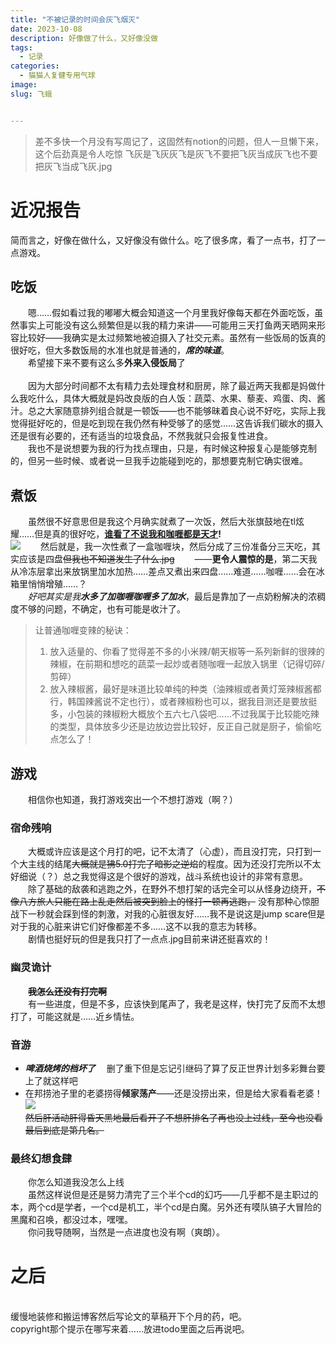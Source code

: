 ```yaml
---
title: "不被记录的时间会灰飞烟灭"
date: 2023-10-08
description: 好像做了什么，又好像没做
tags:
  - 记录
categories:
  - 猫猫人复健专用气球
image: 
slug: 飞蛾


---
```


> 差不多快一个月没有写周记了，这固然有notion的问题，但人一旦懒下来，这个后劲真是令人吃惊
飞灰是飞灰灰飞是灰飞不要把飞灰当成灰飞也不要把灰飞当成飞灰.jpg
# 近况报告
  简而言之，好像在做什么，又好像没有做什么。吃了很多席，看了一点书，打了一点游戏。
## 吃饭 
&emsp;&emsp;嗯……假如看过我的嘟嘟大概会知道这一个月里我好像每天都在外面吃饭，虽然事实上可能没有这么频繁但是以我的精力来讲——可能用三天打鱼两天晒网来形容比较好——我确实是太过频繁地被迫摄入了社交元素。虽然有一些饭局的饭真的很好吃，但大多数饭局的水准也就是普通的，***席的味道***。<br/>
&emsp;&emsp;希望接下来不要有这么多**外来入侵饭局**了<br/><br/>
&emsp;&emsp;因为大部分时间都不太有精力去处理食材和厨房，除了最近两天我都是妈做什么我吃什么，具体大概就是妈改良版的白人饭：蔬菜、水果、藜麦、鸡蛋、肉、酱汁。总之大家随意排列组合就是一顿饭——也不能够昧着良心说不好吃，实际上我觉得挺好吃的，但是吃到现在我仍然有种受够了的感觉……这告诉我们碳水的摄入还是很有必要的，还有适当的垃圾食品，不然我就只会报复性进食。<br/>
&emsp;&emsp;我也不是说想要为我的行为找点理由，只是，有时候这种报复心是能够克制的，但另一些时候、或者说一旦我手边能碰到吃的，那想要克制它确实很难。
## 煮饭
&emsp;&emsp;虽然很不好意思但是我这个月确实就煮了一次饭，然后大张旗鼓地在tl炫耀……但是真的很好吃，**<u>谁看了不说我和咖喱都是天才</u>!**<br/>
![](https://cdn.jsdelivr.net/gh/AhtsiH/picture/IMG_2164(20231009-165204).JPG)
&emsp;&emsp;然后就是，我一次性煮了一盒咖喱块，然后分成了三份准备分三天吃，其实应该是四盘~~但我也不知道发生了什么.jpg~~
&emsp;&emsp;——**更令人震惊的是**，第二天我从冷冻层拿出来放锅里加水加热……差点又煮出来四盘……难道……咖喱……会在冰箱里悄悄增殖……？<br/>
&emsp;&emsp;*好吧其实是我**水多了加咖喱咖喱多了加水***，最后是靠加了一点奶粉解决的浓稠度不够的问题，不确定，也有可能是收汁了。<br/>
>让普通咖喱变辣的秘诀：
>1. 放入适量的、你看了觉得差不多的小米辣/朝天椒等一系列新鲜的很辣的辣椒，在前期和想吃的蔬菜一起炒或者随咖喱一起放入锅里（记得切碎/剪碎）
>2. 放入辣椒酱，最好是味道比较单纯的种类（油辣椒或者黄灯笼辣椒酱都行，韩国辣酱说不定也行），或者辣椒粉也可以，据我目测还是要放挺多，小包装的辣椒粉大概放个五六七八袋吧……不过我属于比较能吃辣的类型，具体放多少还是边放边尝比较好，反正自己就是厨子，偷偷吃点怎么了！<br/>
## 游戏
&emsp;&emsp;相信你也知道，我打游戏突出一个不想打游戏（啊？）<br/>
### 宿命残响
&emsp;&emsp;大概或许应该是这个月打的吧，记不太清了（心虚），而且没打完，只打到一个大主线的结尾~~大概就是狒5.0打完了暗影之逆焰~~的程度。因为还没打完所以不太好细说（？）总之我觉得这是个很好的游戏，战斗系统也设计的非常有意思。<br/>
&emsp;&emsp;除了基础的敌袭和逃跑之外，在野外不想打架的话完全可以从怪身边绕开，~~不像八方旅人只能在路上乱走然后被突到脸上的怪打一顿再逃跑，~~ 没有那种心惊胆战下一秒就会踩到怪的刺激，对我的心脏很友好……我不是说这是jump scare但是对于我的心脏来讲它们好像都差不多……这不以我的意志为转移。<br/>
&emsp;&emsp;剧情也挺好玩的但是我只打了一点点.jpg目前来讲还挺喜欢的！<br/>
### 幽灵诡计
&emsp;&emsp;**~~我怎么还没有打完啊~~**<br/>
&emsp;&emsp;有一些进度，但是不多，应该快到尾声了，我老是这样，快打完了反而不太想打了，可能这就是……近乡情怯。
### 音游
- ***啤酒烧烤的档坏了***
&emsp;删了重下但是忘记引继码了算了反正世界计划多彩舞台要上了就这样吧<br/>
- 在邦捞池子里的老婆捞得**倾家荡产**——还是没捞出来，但是给大家看看老婆！<br/>
![](https://cdn.jsdelivr.net/gh/AhtsiH/picture/%E8%80%81%E5%A9%86q.png)<br/>
~~然后肝活动肝得昏天黑地最后看开了不想肝排名了再也没上过线，至今也没看最后到底是第几名。~~<br/>
### 最终幻想食肆
&emsp;&emsp;你怎么知道我没怎么上线<br/>
&emsp;&emsp;虽然这样说但是还是努力清完了三个半个cd的幻巧——几乎都不是主职过的本，两个cd是学者，一个cd是机工，半个cd是白魔。另外还有嗼队镐子大冒险的黑魔和召唤，都没过本，嘿嘿。<br/>
&emsp;&emsp;你问我导随啊，当然是一点进度也没有啊（爽朗）。
# 之后
<br/>
缓慢地装修和搬运博客然后写论文的草稿开下个月的药，吧。<br/>
copyright那个提示在哪写来着……放进todo里面之后再说吧。
